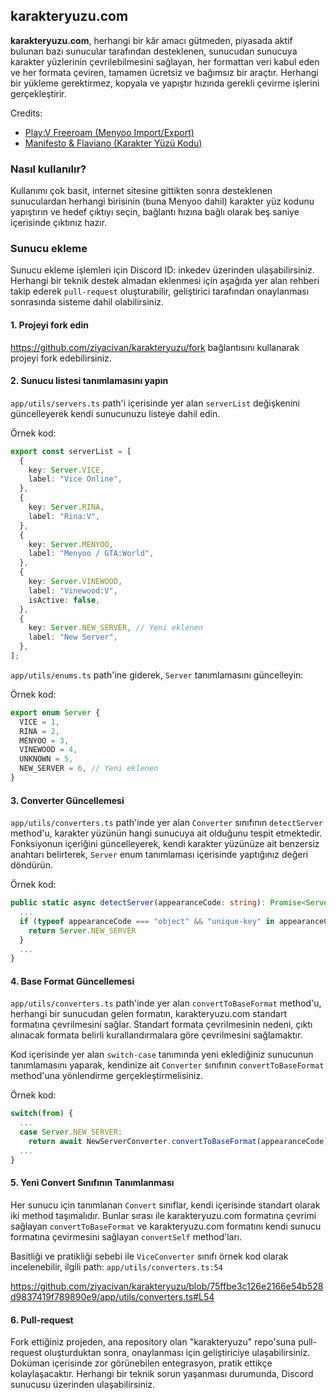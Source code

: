 ## karakteryuzu.com

**karakteryuzu.com**, herhangi bir kâr amacı gütmeden, piyasada aktif bulunan bazı sunucular tarafından desteklenen, sunucudan sunucuya karakter yüzlerinin çevrilebilmesini sağlayan, her formattan veri kabul eden ve her formata çeviren, tamamen ücretsiz ve bağımsız bir araçtır. Herhangi bir yükleme gerektirmez, kopyala ve yapıştır hızında gerekli çevirme işlerini gerçekleştirir.

Credits:

- [Play:V Freeroam (Menyoo Import/Export)](https://github.com/MyHwu9508/PlayVFreeroam)
- [Manifesto & Flaviano (Karakter Yüzü Kodu)](https://vice-online.com/anasayfa/)

### Nasıl kullanılır?

Kullanımı çok basit, internet sitesine gittikten sonra desteklenen sunuculardan herhangi birisinin (buna Menyoo dahil) karakter yüz kodunu yapıştırın ve hedef çıktıyı seçin, bağlantı hızına bağlı olarak beş saniye içerisinde çıktınız hazır.

### Sunucu ekleme

Sunucu ekleme işlemleri için Discord ID: inkedev üzerinden ulaşabilirsiniz. Herhangi bir teknik destek almadan eklenmesi için aşağıda yer alan rehberi takip ederek `pull-request` oluşturabilir, geliştirici tarafından onaylanması sonrasında sisteme dahil olabilirsiniz.

#### 1. Projeyi fork edin

https://github.com/ziyacivan/karakteryuzu/fork bağlantısını kullanarak projeyi fork edebilirsiniz.

#### 2. Sunucu listesi tanımlamasını yapın

`app/utils/servers.ts` path'i içerisinde yer alan `serverList` değişkenini güncelleyerek kendi sunucunuzu listeye dahil edin.

Örnek kod:

```ts
export const serverList = [
  {
    key: Server.VICE,
    label: "Vice Online",
  },
  {
    key: Server.RINA,
    label: "Rina:V",
  },
  {
    key: Server.MENYOO,
    label: "Menyoo / GTA:World",
  },
  {
    key: Server.VINEWOOD,
    label: "Vinewood:V",
    isActive: false,
  },
  {
    key: Server.NEW_SERVER, // Yeni eklenen
    label: "New Server",
  },
];
```

`app/utils/enums.ts` path'ine giderek, `Server` tanımlamasını güncelleyin:

Örnek kod:

```ts
export enum Server {
  VICE = 1,
  RINA = 2,
  MENYOO = 3,
  VINEWOOD = 4,
  UNKNOWN = 5,
  NEW_SERVER = 6, // Yeni eklenen
}
```

#### 3. Converter Güncellemesi

`app/utils/converters.ts` path'inde yer alan `Converter` sınıfının `detectServer` method'u, karakter yüzünün hangi sunucuya ait olduğunu tespit etmektedir. Fonksiyonun içeriğini güncelleyerek, kendi karakter yüzünüze ait benzersiz anahtarı belirterek, `Server` enum tanımlaması içerisinde yaptığınız değeri döndürün.

Örnek kod:

```ts
public static async detectServer(appearanceCode: string): Promise<Server> {
  ...
  if (typeof appearanceCode === "object" && "unique-key" in appearanceCode) {
    return Server.NEW_SERVER
  }
  ...
}
```

#### 4. Base Format Güncellemesi

`app/utils/converters.ts` path'inde yer alan `convertToBaseFormat` method'u, herhangi bir sunucudan gelen formatın, karakteryuzu.com standart formatına çevrilmesini sağlar. Standart formata çevrilmesinin nedeni, çıktı alınacak formata belirli kurallandırmalara göre çevrilmesini sağlamaktır.

Kod içerisinde yer alan `switch-case` tanımında yeni eklediğiniz sunucunun tanımlamasını yaparak, kendinize ait `Converter` sınıfının `convertToBaseFormat` method'una yönlendirme gerçekleştirmelisiniz.

Örnek kod:

```ts
switch(from) {
  ...
  case Server.NEW_SERVER:
    return await NewServerConverter.convertToBaseFormat(appearanceCode);
  ...
}
```

#### 5. Yeni Convert Sınıfının Tanımlanması

Her sunucu için tanımlanan `Convert` sınıflar, kendi içerisinde standart olarak iki method taşımalıdır. Bunlar sırası ile karakteryuzu.com formatına çevrimi sağlayan `convertToBaseFormat` ve karakteryuzu.com formatını kendi sunucu formatına çevirmesini sağlayan `convertSelf` method'ları.

Basitliği ve pratikliği sebebi ile `ViceConverter` sınıfı örnek kod olarak incelenebilir, ilgili path: `app/utils/converters.ts:54`

https://github.com/ziyacivan/karakteryuzu/blob/75ffbe3c126e2166e54b528d9837419f789890e9/app/utils/converters.ts#L54

#### 6. Pull-request

Fork ettiğiniz projeden, ana repository olan "karakteryuzu" repo'suna pull-request oluşturduktan sonra, onaylanması için geliştiriciye ulaşabilirsiniz. Doküman içerisinde zor görünebilen entegrasyon, pratik ettikçe kolaylaşacaktır. Herhangi bir teknik sorun yaşanması durumunda, Discord sunucusu üzerinden ulaşabilirsiniz.
